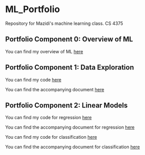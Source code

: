 # ML_Portfolio
 Repository for Mazidi's machine learning class. CS 4375

## Portfolio Component 0: Overview of ML
You can find my overview of ML [here](<P_0/Overview of ML.pdf>)

## Portfolio Component 1: Data Exploration
You can find my code [here](P_1/data_exploration.cpp)

You can find the accompanying document [here](P_1/Portfolio_Component_1.pdf)

## Portfolio Component 2: Linear Models
You can find my code for regression [here](P_2/Regression.Rmd)

You can find the accompanying document for regression [here](P_2/Regression.pdf)

You can find my code for classification [here](P_2/Classification.Rmd)

You can find the accompanying document for classification [here](P_2/Classification.pdf)
